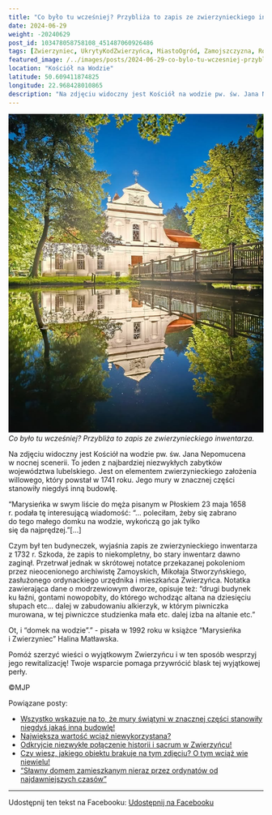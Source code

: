 ```yaml
---
title: "Co było tu wcześniej? Przybliża to zapis ze zwierzynieckiego inwentarza"
date: 2024-06-29
weight: -20240629
post_id: 103478058758108_451487060926486
tags: [Zwierzyniec, UkrytyKodZwierzyńca, MiastoOgród, Zamojszczyzna, Roztocze, Lubelskie, villarestituta, turystyka, dziedzictwo, zabytki, krajobrazy, TajemnicePrzeszłości, PodróżeWczasie, MagiczneMiejsce]
featured_image: /../images/posts/2024-06-29-co-bylo-tu-wczesniej-przybliza-to-zapis.jpg
location: "Kościół na Wodzie"
latitude: 50.609411874825
longitude: 22.968428010865
description: "Na zdjęciu widoczny jest Kościół na wodzie pw. św. Jana Nepomucena w nocnej scenerii. To jeden z najbardziej niezwykłych zabytków województwa lubelski..."
---
```


![Co było tu wcześniej? Przybliża to zapis ze zwierzynieckiego inwentarza.](/images/posts/2024-06-29-co-bylo-tu-wczesniej-przybliza-to-zapis.jpg)
*Co było tu wcześniej? Przybliża to zapis ze zwierzynieckiego inwentarza.*

Na zdjęciu widoczny jest Kościół na wodzie pw. św. Jana Nepomucena w nocnej scenerii. To jeden z najbardziej niezwykłych zabytków województwa lubelskiego. Jest on elementem zwierzynieckiego założenia willowego, który powstał w 1741 roku. Jego mury w znacznej części stanowiły niegdyś inną budowlę.

“Marysieńka w swym liście do męża pisanym w Płoskiem 23 maja 1658 r. podała tę interesującą wiadomość: “... poleciłam, żeby się zabrano do tego małego domku na wodzie, wykończą go jak tylko się da najprędzej.”[...]

Czym był ten budyneczek, wyjaśnia zapis ze zwierzynieckiego inwentarza z 1732 r. Szkoda, że zapis to niekompletny, bo stary inwentarz dawno zaginął. Przetrwał jednak w skrótowej notatce przekazanej pokoleniom przez nieocenionego archiwistę Zamoyskich, Mikołaja Stworzyńskiego, zasłużonego ordynackiego urzędnika i mieszkańca Zwierzyńca. Notatka zawierająca dane o modrzewiowym dworze, opisuje też: “drugi budynek ku łaźni, gontami nowopobity, do którego wchodząc altana na dziesięciu słupach etc… dalej w zabudowaniu alkierzyk, w którym piwniczka murowana, w tej piwniczce studzienka mała etc. dalej izba na altanie etc.”

Ot, i “domek na wodzie”.” -  pisała w 1992 roku w książce “Marysieńka i Zwierzyniec” Halina Matławska.

Pomóż szerzyć wieści o wyjątkowym Zwierzyńcu i w ten sposób wesprzyj jego rewitalizację!
Twoje wsparcie pomaga przywrócić blask tej wyjątkowej perły.



©MJP

Powiązane posty:
- [Wszystko wskazuje na to, że mury świątyni w znacznej części stanowiły niegdyś jakąś inną budowlę!](/posts/wszystko-wskazuje-na-to-ze-mury-swiatyni)
- [Największa wartość wciąż niewykorzystana?](/posts/najwieksza-wartosc-wciaz-niewykorzystana)
- [Odkryjcie niezwykłe połączenie historii i sacrum w Zwierzyńcu!](/posts/odkryjcie-niezwykle-polaczenie-historii-i-sacrum)
- [Czy wiesz, jakiego obiektu brakuje na tym zdjęciu? O tym wciąż wie niewielu!](/posts/czy-wiesz-jakiego-obiektu-brakuje-na-tym-zdjeciu)
- [“Sławny domem zamieszkanym nieraz przez ordynatów od najdawniejszych czasów”](/posts/slawny-domem-zamieszkanym-nieraz-przez-ordynatow)


---

Udostępnij ten tekst na Facebooku:
[Udostępnij na Facebooku](https://www.facebook.com/sharer/sharer.php?u=https://stowarzyszeniewachniewskiej.pl/posts/co-bylo-tu-wczesniej-przybliza-to-zapis)

<script type="application/ld+json">
{
  "@context": "https://schema.org",
  "@type": "BlogPosting",
  "headline": "Co było tu wcześniej? Przybliża to zapis ze zwierzynieckiego inwentarza",
  "datePublished": "2024-06-29",
  "dateModified": "2024-06-29",
  "author": {
    "@type": "Person",
    "name": "Michał Jan Patyk"
  },
  "publisher": {
    "@type": "Organization",
    "name": "Stowarzyszenie im. Aleksandry Wachniewskiej",
    "logo": {
      "@type": "ImageObject",
      "url": "https://stowarzyszeniewachniewskiej.pl/images/logo/logo.svg"
    }
  },
  "mainEntityOfPage": {
    "@type": "WebPage",
    "@id": "https://stowarzyszeniewachniewskiej.pl/posts/co-bylo-tu-wczesniej-przybliza-to-zapis"
  },
  "image": {
    "@type": "ImageObject",
    "url": "https://stowarzyszeniewachniewskiej.pl//images/posts/2024-06-29-co-bylo-tu-wczesniej-przybliza-to-zapis.jpg"
  },
  "articleSection": "Dziedzictwo Kulturowe i Zabytki",
  "keywords": "[Zwierzyniec, UkrytyKodZwierzyńca, MiastoOgród, Zamojszczyzna, Roztocze, Lubelskie, villarestituta, turystyka, dziedzictwo, zabytki, krajobrazy, TajemnicePrzeszłości, PodróżeWczasie, MagiczneMiejsce]",
  "wordCount": 198,
  "articleBody": "Na zdjęciu widoczny jest Kościół na wodzie pw. św. Jana Nepomucena w nocnej scenerii. To jeden z najbardziej niezwykłych zabytków województwa lubelskiego. Jest on elementem zwierzynieckiego założenia willowego, który powstał w 1741 roku. Jego mury w znacznej części stanowiły niegdyś inną budowlę.\n\n“Marysieńka w swym liście do męża pisanym w Płoskiem 23 maja 1658 r. podała tę interesującą wiadomość: “... poleciłam, żeby się zabrano do tego małego domku na wodzie, wykończą go jak tylko się da najprędzej.”[...]\n\nCzym był ten budyneczek, wyjaśnia zapis ze zwierzynieckiego inwentarza z 1732 r. Szkoda, że zapis to niekompletny, bo stary inwentarz dawno zaginął. Przetrwał jednak w skrótowej notatce przekazanej pokoleniom przez nieocenionego archiwistę Zamoyskich, Mikołaja Stworzyńskiego, zasłużonego ordynackiego urzędnika i mieszkańca Zwierzyńca. Notatka zawierająca dane o modrzewiowym dworze, opisuje też: “drugi budynek ku łaźni, gontami nowopobity, do którego wchodząc altana na dziesięciu słupach etc… dalej w zabudowaniu alkierzyk, w którym piwniczka murowana, w tej piwniczce studzienka mała etc. dalej izba na altanie etc.”\n\nOt, i “domek na wodzie”.” -  pisała w 1992 roku w książce “Marysieńka i Zwierzyniec” Halina Matławska.\n\nPomóż szerzyć wieści o wyjątkowym Zwierzyńcu i w ten sposób wesprzyj jego rewitalizację!\nTwoje wsparcie pomaga przywrócić blask tej wyjątkowej perły.\n\n\n\n©MJP",
  "description": "Na zdjęciu widoczny jest Kościół na wodzie pw. św. Jana Nepomucena w nocnej scenerii. To jeden z najbardziej niezwykłych zabytków województwa lubelski...",
  "copyrightHolder": {
    "@type": "Person",
    "name": "Michał Jan Patyk"
  }
}
</script>
<script type="application/ld+json">
{
  "@context": "https://schema.org",
  "@type": "BreadcrumbList",
  "itemListElement": [
    {
      "@type": "ListItem",
      "position": 1,
      "name": "Home",
      "item": "https://stowarzyszeniewachniewskiej.pl"
    },
    {
      "@type": "ListItem",
      "position": 2,
      "name": "posts",
      "item": "https://stowarzyszeniewachniewskiej.pl/posts"
    },
    {
      "@type": "ListItem",
      "position": 3,
      "name": "Co było tu wcześniej? Przybliża to zapis ze zwierzynieckiego inwentarza",
      "item": "https://stowarzyszeniewachniewskiej.pl/posts/co-bylo-tu-wczesniej-przybliza-to-zapis"
    }
  ]
}
</script>
